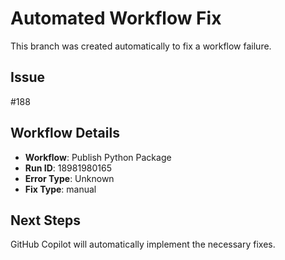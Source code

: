 # Automated Workflow Fix

This branch was created automatically to fix a workflow failure.

## Issue

#188

## Workflow Details

- **Workflow**: Publish Python Package
- **Run ID**: 18981980165
- **Error Type**: Unknown
- **Fix Type**: manual

## Next Steps

GitHub Copilot will automatically implement the necessary fixes.
